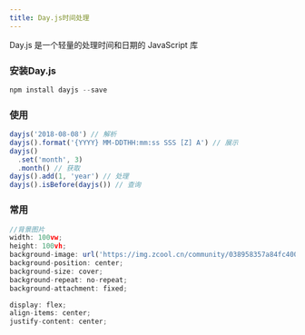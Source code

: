 ```yaml
---
title: Day.js时间处理
---
```

Day.js 是一个轻量的处理时间和日期的 JavaScript 库
<!-- more -->

### 安装Day.js
``` js
npm install dayjs --save
```
### 使用
``` js
dayjs('2018-08-08') // 解析
dayjs().format('{YYYY} MM-DDTHH:mm:ss SSS [Z] A') // 展示
dayjs()
  .set('month', 3)
  .month() // 获取
dayjs().add(1, 'year') // 处理
dayjs().isBefore(dayjs()) // 查询
```
### 常用
``` js
//背景图片
width: 100vw;
height: 100vh;
background-image: url('https://img.zcool.cn/community/038958357a84fc40000012e7edb94ad.png');
background-position: center;
background-size: cover;
background-repeat: no-repeat;
background-attachment: fixed;

display: flex;
align-items: center;
justify-content: center;
```


